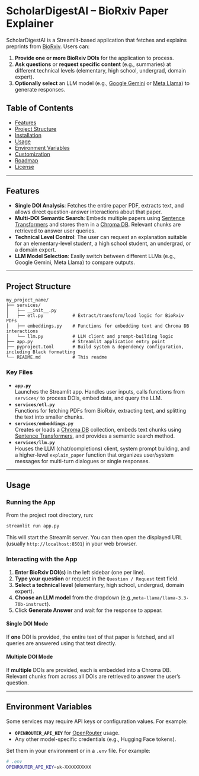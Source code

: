 
# ScholarDigestAI – BioRxiv Paper Explainer

ScholarDigestAI is a Streamlit-based application that fetches and explains preprints from [BioRxiv](https://www.biorxiv.org/). Users can:
1. **Provide one or more BioRxiv DOIs** for the application to process.
2. **Ask questions** or **request specific content** (e.g., summaries) at different technical levels (elementary, high school, undergrad, domain expert).
3. **Optionally select** an LLM model (e.g., [Google Gemini](https://cloud.google.com/gemini) or [Meta Llama](https://ai.meta.com/llama/)) to generate responses.

## Table of Contents

- [Features](#features)
- [Project Structure](#project-structure)
- [Installation](#installation)
- [Usage](#usage)
- [Environment Variables](#environment-variables)
- [Customization](#customization)
- [Roadmap](#roadmap)
- [License](#license)

---

## Features

- **Single DOI Analysis**: Fetches the entire paper PDF, extracts text, and allows direct question-answer interactions about that paper.
- **Multi-DOI Semantic Search**: Embeds multiple papers using [Sentence Transformers](https://www.sbert.net/) and stores them in a [Chroma DB](https://docs.trychroma.com/). Relevant chunks are retrieved to answer user queries.
- **Technical Level Control**: The user can request an explanation suitable for an elementary-level student, a high school student, an undergrad, or a domain expert.
- **LLM Model Selection**: Easily switch between different LLMs (e.g., Google Gemini, Meta Llama) to compare outputs.

---

## Project Structure

```
my_project_name/
├── services/
│   ├── __init__.py
│   ├── etl.py           # Extract/transform/load logic for BioRxiv PDFs
│   ├── embeddings.py    # Functions for embedding text and Chroma DB interactions
│   └── llm.py           # LLM client and prompt-building logic
├── app.py               # Streamlit application entry point
├── pyproject.toml       # Build system & dependency configuration, including Black formatting
└── README.md            # This readme
```

### Key Files

- **`app.py`**  
  Launches the Streamlit app. Handles user inputs, calls functions from `services/` to process DOIs, embed data, and query the LLM.
- **`services/etl.py`**  
  Functions for fetching PDFs from BioRxiv, extracting text, and splitting the text into smaller chunks.
- **`services/embeddings.py`**  
  Creates or loads a [Chroma DB](https://docs.trychroma.com/) collection, embeds text chunks using [Sentence Transformers](https://www.sbert.net/), and provides a semantic search method.
- **`services/llm.py`**  
  Houses the LLM (chat/completions) client, system prompt building, and a higher-level `explain_paper` function that organizes user/system messages for multi-turn dialogues or single responses.

---

## Usage

### Running the App

From the project root directory, run:
```bash
streamlit run app.py
```
This will start the Streamlit server. You can then open the displayed URL (usually `http://localhost:8501`) in your web browser.

### Interacting with the App

1. **Enter BioRxiv DOI(s)** in the left sidebar (one per line).
2. **Type your question** or request in the `Question / Request` text field.
3. **Select a technical level** (elementary, high school, undergrad, domain expert).
4. **Choose an LLM model** from the dropdown (e.g.,`meta-llama/llama-3.3-70b-instruct`).
5. Click **Generate Answer** and wait for the response to appear.

#### Single DOI Mode
If **one** DOI is provided, the entire text of that paper is fetched, and all queries are answered using that text directly.

#### Multiple DOI Mode
If **multiple** DOIs are provided, each is embedded into a Chroma DB. Relevant chunks from across all DOIs are retrieved to answer the user’s question.

---

## Environment Variables

Some services may require API keys or configuration values. For example:

- **`OPENROUTER_API_KEY`** for [OpenRouter](https://openrouter.ai/) usage.  
- Any other model-specific credentials (e.g., Hugging Face tokens).

Set them in your environment or in a `.env` file. For example:

```bash
# .env
OPENROUTER_API_KEY=sk-XXXXXXXXXX
```

